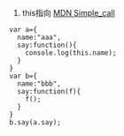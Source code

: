 1. this指向 [MDN Simple_call](https://developer.mozilla.org/en-US/docs/Web/JavaScript/Reference/Operators/this#Simple_call)
```es6
var a={
  name:"aaa",
  say:function(){
    console.log(this.name);
  }
}
var b={
  name:"bbb",
  say:function(f){
    f();
  }
}
b.say(a.say);
```
